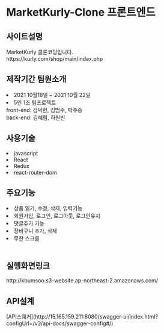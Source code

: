 # MarketKurly-Clone 프론트엔드 
<h2>사이트설명</h2>
MarketKurly 클론코딩입니다.<br>
https://kurly.com/shop/main/index.php<br>

<h2>제작기간 팀원소개</h2> 
<li> 2021 10월18일 ~ 2021 10월 22일</li> 
<li>5인 1조 팀프로젝트<br>
  front-end: 김덕현, 김범수, 박주승 <br> 
  back-end: 김혜림, 하원빈<br>
<h2>사용기술</h2> 
<li>javascript</li> 
<li>React</li> 
<li>Redux</li> 
<li>react-router-dom</li>
<h2>주요기능</h2> 
<li>상품 읽기, 수정, 삭제, 입력기능</li>
<li>회원가입, 로그인, 로그아웃, 로그인유지</li>
<li>댓글추가 기능</li>
<li>장바구니 추가, 삭제</li>
<li>무한 스크롤</li>
<br>
<h2>실행화면링크</h2>
http://kbumsoo.s3-website.ap-northeast-2.amazonaws.com/
<h2>API설계</h2> 
 [API스웨거](http://15.165.159.211:8080/swagger-ui/index.html?configUrl=/v3/api-docs/swagger-config#/) 

 
 
 

 
